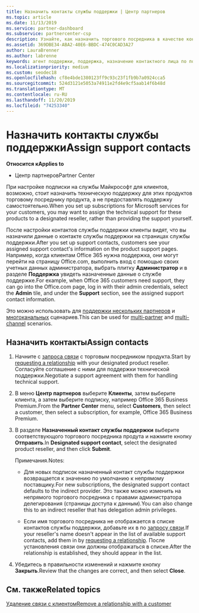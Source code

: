 ```yaml
---
title: Назначить контакты службы поддержки | Центр партнеров
ms.topic: article
ms.date: 11/13/2019
ms.service: partner-dashboard
ms.subservice: partnercenter-csp
description: Узнайте, как назначить торгового посредника в качестве контактного лица технической поддержки для клиентов с подписками на службы Майкрософт.
ms.assetid: 369DBE34-ABA2-40E6-BBDC-474C0CAD3A27
author: LauraBrenner
ms.author: labrenne
keywords: агент поддержки, поддержка, назначение контактного лица по поддержке, назначенное контактное лицо из службы поддержки
ms.localizationpriority: medium
ms.custom: seodec18
ms.openlocfilehash: cf8e4bde1380123ff9c93c23f1fb9b7a0924cca5
ms.sourcegitcommit: 524d3121e5053a74911e2fd4e9cf5aab14f6b48d
ms.translationtype: MT
ms.contentlocale: ru-RU
ms.lasthandoff: 11/20/2019
ms.locfileid: "74253340"
---
```

# <a name="assign-support-contacts"></a><span data-ttu-id="165e6-104">Назначить контакты службы поддержки</span><span class="sxs-lookup"><span data-stu-id="165e6-104">Assign support contacts</span></span>

<span data-ttu-id="165e6-105">**Относится к**</span><span class="sxs-lookup"><span data-stu-id="165e6-105">**Applies to**</span></span>

-  <span data-ttu-id="165e6-106">Центр партнеров</span><span class="sxs-lookup"><span data-stu-id="165e6-106">Partner Center</span></span>

<span data-ttu-id="165e6-107">При настройке подписки на службы Майкрософт для клиентов, возможно, стоит назначить техническую поддержку для этих продуктов торговому посреднику продукта, а не предоставлять поддержку самостоятельно.</span><span class="sxs-lookup"><span data-stu-id="165e6-107">When you set up subscriptions for Microsoft services for your customers, you may want to assign the technical support for these products to a designated reseller, rather than providing the support yourself.</span></span>

<span data-ttu-id="165e6-108">После настройки контактов службы поддержки клиенты видят, что вы назначили данные о контакте службы поддержки на страницах службы поддержки.</span><span class="sxs-lookup"><span data-stu-id="165e6-108">After you set up support contacts, customers see your assigned support contact's information on the product support pages.</span></span> <span data-ttu-id="165e6-109">Например, когда клиентам Office 365 нужна поддержка, они могут перейти на страницу Office.com, выполнить вход с помощью своих учетных данных администратора, выбрать плитку **Администратор** и в разделе **Поддержка** увидеть назначенные данные о службе поддержке.</span><span class="sxs-lookup"><span data-stu-id="165e6-109">For example, when Office 365 customers need support, they can go into the Office.com page, log in with their admin credentials, select the **Admin** tile, and under the **Support** section, see the assigned support contact information.</span></span>

<span data-ttu-id="165e6-110">Это можно использовать для [поддержки нескольких партнеров](multipartner.md) и [многоканальных](multichannel.md) сценариев.</span><span class="sxs-lookup"><span data-stu-id="165e6-110">This can be used for [multi-partner](multipartner.md) and [multi-channel](multichannel.md) scenarios.</span></span> 

<a href="" id="assigncontacts"></a>
## <a name="assign-contacts"></a><span data-ttu-id="165e6-111">Назначить контакты</span><span class="sxs-lookup"><span data-stu-id="165e6-111">Assign contacts</span></span>

1.  <span data-ttu-id="165e6-112">Начните с [запроса связи](request-a-relationship-with-a-customer.md) с торговым посредником продукта.</span><span class="sxs-lookup"><span data-stu-id="165e6-112">Start by [requesting a relationship](request-a-relationship-with-a-customer.md) with your designated product reseller.</span></span> <span data-ttu-id="165e6-113">Согласуйте соглашение с ними для поддержки технической поддержки.</span><span class="sxs-lookup"><span data-stu-id="165e6-113">Negotiate a support agreement with them for handling technical support.</span></span>

2.  <span data-ttu-id="165e6-114">В меню **Центр партнеров** выберите **Клиенты**, затем выберите клиента, а затем выберите подписку, например Office 365 Business Premium.</span><span class="sxs-lookup"><span data-stu-id="165e6-114">From the **Partner Center** menu, select **Customers**, then select a customer, then select a subscription, for example, Office 365 Business Premium.</span></span>

3.  <span data-ttu-id="165e6-115">В разделе **Назначенный контакт службы поддержки** выберите соответствующого торгового посредника продута и нажмите кнопку **Отправить**.</span><span class="sxs-lookup"><span data-stu-id="165e6-115">In  **Designated support contact**, select the designated product reseller, and then click **Submit**.</span></span> 

    <span data-ttu-id="165e6-116">Примечания.</span><span class="sxs-lookup"><span data-stu-id="165e6-116">Notes:</span></span> 
    
    *  <span data-ttu-id="165e6-117">Для новых подписок назначенный контакт службы поддержки возвращается к значению по умолчанию к непрямому поставщику.</span><span class="sxs-lookup"><span data-stu-id="165e6-117">For new subscriptions, the designated support contact defaults to the indirect provider.</span></span> <span data-ttu-id="165e6-118">Это также можно изменить на непрямого торгового посредника с правами администратора делегирования (страницы доступа к данным).</span><span class="sxs-lookup"><span data-stu-id="165e6-118">You can also change this to an indirect reseller that has delegation admin privileges.</span></span>
    
    *  <span data-ttu-id="165e6-119">Если имя торгового посредника не отображается в списке контактов службы поддержки, добавьте их в по [запросу связи](request-a-relationship-with-a-customer.md).</span><span class="sxs-lookup"><span data-stu-id="165e6-119">If your reseller's name doesn't appear in the list of available support contacts, add them in by [requesting a relationship](request-a-relationship-with-a-customer.md).</span></span> <span data-ttu-id="165e6-120">После установления связи они должны отображаться в списке.</span><span class="sxs-lookup"><span data-stu-id="165e6-120">After the relationship is established, they should appear in the list.</span></span>  

4.  <span data-ttu-id="165e6-121">Убедитесь в правильности изменений и нажмите кнопку **Закрыть**.</span><span class="sxs-lookup"><span data-stu-id="165e6-121">Review that the changes are correct, and then select **Close**.</span></span>

## <a name="related-topics"></a><span data-ttu-id="165e6-122">См. также</span><span class="sxs-lookup"><span data-stu-id="165e6-122">Related topics</span></span>

[<span data-ttu-id="165e6-123">Удаление связи с клиентом</span><span class="sxs-lookup"><span data-stu-id="165e6-123">Remove a relationship with a customer</span></span>](remove-a-relationship.md)